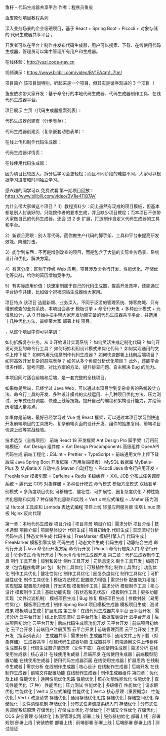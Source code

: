 鱼籽 - 代码生成器共享平台
作者：程序员鱼皮

鱼皮原创项目教程系列

深入业务场景的企业级硬项目，基于 React + Spring Boot + Picocli + 对象存储的 代码生成器共享平台 。

开发者可以在平台上制作并发布代码生成器，用户可以搜索、下载、在线使用代码生成器，管理员可以集中管理所有用户和生成器。

在线体验：http://yuzi.code-nav.cn

视频演示：https://www.bilibili.com/video/BV1EA4m1L7tm/



项目简介
该项目很特别，听起来是一个项目，但其实是循序渐进的 3 个项目 ！

鱼皮依次带大家开发：基于命令行的本地代码生成器、代码生成器制作工具、在线代码生成器平台。

项目展示
主页（代码生成器搜索列表）：



代码生成器创建页（分步表单）：



代码生成器创建页（复杂嵌套动态表单）：



在线上传和制作代码生成器：



代码生成器详情页：



在线使用代码生成器：



因为项目比较庞大，拆分后学习会更轻松；而且不同阶段的难度不同，大家可以根据学习进度和时间独立学习。

感兴趣的同学可以 免费试看 第一期项目回放：https://www.bilibili.com/video/BV1ie411Q7AV

为什么带大家做这个项目？
1）教程资料少：网上虽然有现成的项目模板，但基本都是别人封装好的，只能按作者的要求生成，并且缺少项目教程；而本项目不仅带大家做自己的代码生成器，还会 进 2 步 扩展，打造制作自定义代码生成器的工具和平台。

2）新颖且亮眼：别人写代码，而你做生产代码的脚手架、工具和平台来提高研发效能，降维打击。

3）能学到东西：不再是增删改查的项目，而是包含了大量的实际业务场景、系统设计和优化、解决方案。

4）有区分度：区别于传统 Web 应用，项目涉及命令行开发、性能优化、存储优化等实战，给你的简历增加竞争力。

5）有实际应用价值：快速定制属于自己的代码生成器，提高开发效率，还能通过平台协作共建，比如做个祝福网站生成器给大家用。



项目特点
该项目 选题新颖、业务深入，不同于泛滥的管理系统、博客商城、只有增删改查的业务系统，本项目会基于 模板引擎 + 命令行开发 + 多种设计模式 + 元信息设计，从 0 开始手把手带大家开发功能完备的代码生成器共享平台，并选用 十几种优化方法，最终带大家 部署上线 项目。


，从这个项目中你可以学到：

如何拆解复杂业务，从 0 开始设计实现系统？
如何灵活生成定制化代码？
如何开发可交互的命令行工具？
如何巧妙利用设计模式来优化代码？
如何实现通用的文件上传下载？
如何巧用元信息制作代码生成器？
如何快速部署上线前后端项目？
如何高效开发复杂的前端表单？
如何从多个角度分析优化项目？
此外，还能学会很多作图、思考问题、对比方案的方法，提升排查问题、自主解决 Bug 的能力。


本项目同时适合前端和后端，是一套完整的全栈项目。

如果你是后端，已经学过 Java Web，可以通过本项目学到复杂业务的系统设计方法、命令行工具的开发、多种设计模式的实战运用、十几种项目优化方法、压力测试、分布式任务调度、快速上线等技能。提升自己的编程和架构设计能力，并给简历增加大量亮点。

如果你是前端，最好已经学习过 Vue 或 React 框架，可以通过本项目学习到快速开发前端项目的工具技巧、复杂前端页面的设计开发、组件的抽象复用、前端项目快速上线等实战经验。

技术选型（全栈项目）
前端
React 18 开发框架
Ant Design Pro 脚手架（万用前端模板）
Ant Design 组件库
⭐️ Ant Design Procomponents 高级组件
OpenAPI 代码生成
前端工程化：ESLint + Prettier + TypeScript
⭐️ 前端通用文件上传下载
后端
Java Spring Boot 开发框架（万用后端模板）
MySQL 数据库
MyBatis-Plus 及 MyBatis X 自动生成
Maven 自动打包
⭐️ Picocli Java 命令行应用开发
⭐️ FreeMarker 模板引擎
⭐️ Caffeine + Redis 多级缓存
⭐️ XXL-JOB 分布式任务调度系统
⭐️ 腾讯云 COS 对象存储
⭐️ 多种设计模式
命令模式
模板方法模式
双检锁单例模式
⭐️ 多角度项目优化
可移植性、健壮性、可扩展性、圈复杂度优化
7 种性能优化思路和实践
7 种存储优化思路和实践
⭐️ Vert.x 响应式编程
⭐️ JMeter 压力测试
Hutool 工具库和 Lambda 表达式编程
项目上线
轻量应用服务器
宝塔 Linux 面板
Nginx 反向代理


第一章：本地代码生成器
项目介绍 | 项目背景
项目介绍 | 需求分析
项目介绍 | 技术选型
项目介绍 | 项目整体设计
代码生成 | 项目初始化
代码生成 | 实现流程分析
代码生成 | 静态文件生成
代码生成 | FreeMarker 模板引擎入门
代码生成 | FreeMarker 模板引擎实战
代码生成 | 动态文件生成
代码生成 | 动静结合生成
命令行开发 | Java 命令行开发方案
命令行开发 | Picocli 命令行框架入门
命令行开发 | 命令模式
命令行开发 | Picocli 命令行生成器开发
第二章：代码生成器制作工具
制作工具开发 | 规划和设计
制作工具开发 | 元信息定义
制作工具开发 | 编码开发（包含程序构建 jar 包）
制作工具优化 | 可移植性优化
制作工具优化 | 功能优化
制作工具优化 | 健壮性优化
制作工具优化 | 圈复杂度优化
制作工具优化 | 可扩展性优化
制作工具优化 | 模板方法模式
配置能力增强 | 需求分析
配置能力增强 | 实现思路
配置能力增强 | 开发实现
模板制作工具 | 需求分析
模板制作工具 | 核心设计
模板制作工具 | 基础功能实现（有状态和无状态）
模板制作工具 | 更多功能实现（文件过滤机制）
模板项目生成 | Bug 修复
模板项目生成 | 参数封装（易用性优化）
模板项目生成 | 制作 Spring Boot 项目模板生成器
模板项目生成 | 测试成果
模板项目生成 | 扩展思路
第三章：在线代码生成器共享平台
云平台开发 | 需求分析
云平台开发 | 线上化实现流程
云平台开发 | 数据库表设计
云平台开发 | 后端项目初始化
云平台开发 | 后端代码生成器功能开发
云平台开发 | 前端项目初始化
云平台开发 | 前端用户注册页面
云平台开发 | 前端管理页面
云平台开发 | 主页开发（搜索列表页）
生成器共享 | 需求分析
生成器共享 | 通用文件上传下载（对象存储）
生成器共享 | 创建代码生成器功能
生成器共享 | 前端通用文件上传组件
生成器共享 | 代码生成器详情页面（文件下载）
在线使用生成器 | 需求分析
在线使用生成器 | 核心设计
在线使用生成器 | 后端开发
在线使用生成器 | 前端模型配置功能
在线使用生成器 | 使用代码生成器页面
在线使用生成器 | 扩展思路
在线制作生成器 | 需求分析
在线制作生成器 | 核心设计
在线制作生成器 | 后端开发
在线制作生成器 | 前端文件配置功能
在线制作生成器 | 制作生成器组件
第四章：优化及上线
性能优化 | 通用性能优化思路
性能优化 | 核心功能性能优化
性能优化 | 查询性能优化（7 种）
性能优化 | 压力测试
性能优化 | 多级缓存
性能优化 | 请求层优化
性能优化 | Vert.x 反应式编程
性能优化 | Vert.x 核心原理（重要概念）
性能优化 | Vert.x 改造请求
存储优化 | 通用存储优化思路
存储优化 | 存储空间优化
存储优化 | 文件清理机制
存储优化 | 分布式任务调度系统入门
存储优化 | 分布式任务调度系统原理
存储优化 | 存储成本优化
存储优化 | 存储安全性优化
存储优化 | COS 安全管理
存储优化 | 权限管理实践
部署上线 | 服务器初始化
部署上线 | 部署规划
部署上线 | 安装依赖
部署上线 | 前端部署
部署上线 | 后端部署
部署上线 | 测试验证
